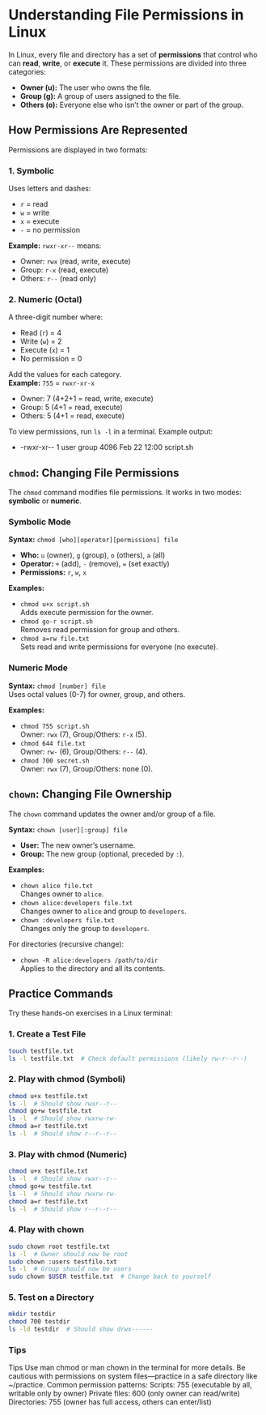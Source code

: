 # Understanding File Permissions in Linux

In Linux, every file and directory has a set of **permissions** that control who can **read**, **write**, or **execute** it. These permissions are divided into three categories:

- **Owner (u):** The user who owns the file.
- **Group (g):** A group of users assigned to the file.
- **Others (o):** Everyone else who isn’t the owner or part of the group.

## How Permissions Are Represented

Permissions are displayed in two formats:

### 1. Symbolic

Uses letters and dashes:

- `r` = read
- `w` = write
- `x` = execute
- `-` = no permission

**Example:** `rwxr-xr--` means:

- Owner: `rwx` (read, write, execute)
- Group: `r-x` (read, execute)
- Others: `r--` (read only)

### 2. Numeric (Octal)

A three-digit number where:

- Read (`r`) = 4
- Write (`w`) = 2
- Execute (`x`) = 1
- No permission = 0

Add the values for each category.  
**Example:** `755` = `rwxr-xr-x`

- Owner: 7 (4+2+1 = read, write, execute)
- Group: 5 (4+1 = read, execute)
- Others: 5 (4+1 = read, execute)

To view permissions, run `ls -l` in a terminal. Example output:

- -rwxr-xr-- 1 user group 4096 Feb 22 12:00 script.sh

## `chmod`: Changing File Permissions

The `chmod` command modifies file permissions. It works in two modes: **symbolic** or **numeric**.

### Symbolic Mode

**Syntax:** `chmod [who][operator][permissions] file`

- **Who:** `u` (owner), `g` (group), `o` (others), `a` (all)
- **Operator:** `+` (add), `-` (remove), `=` (set exactly)
- **Permissions:** `r`, `w`, `x`

**Examples:**

- `chmod u+x script.sh`  
  Adds execute permission for the owner.
- `chmod go-r script.sh`  
  Removes read permission for group and others.
- `chmod a=rw file.txt`  
  Sets read and write permissions for everyone (no execute).

### Numeric Mode

**Syntax:** `chmod [number] file`  
Uses octal values (0-7) for owner, group, and others.

**Examples:**

- `chmod 755 script.sh`  
  Owner: `rwx` (7), Group/Others: `r-x` (5).
- `chmod 644 file.txt`  
  Owner: `rw-` (6), Group/Others: `r--` (4).
- `chmod 700 secret.sh`  
  Owner: `rwx` (7), Group/Others: none (0).

## `chown`: Changing File Ownership

The `chown` command updates the owner and/or group of a file.

**Syntax:** `chown [user][:group] file`

- **User:** The new owner’s username.
- **Group:** The new group (optional, preceded by `:`).

**Examples:**

- `chown alice file.txt`  
  Changes owner to `alice`.
- `chown alice:developers file.txt`  
  Changes owner to `alice` and group to `developers`.
- `chown :developers file.txt`  
  Changes only the group to `developers`.

For directories (recursive change):

- `chown -R alice:developers /path/to/dir`  
  Applies to the directory and all its contents.

## Practice Commands

Try these hands-on exercises in a Linux terminal:

### 1. Create a Test File

```bash
touch testfile.txt
ls -l testfile.txt  # Check default permissions (likely rw-r--r--)
```

### 2. Play with chmod (Symboli)

```bash
chmod u+x testfile.txt
ls -l  # Should show rwxr--r--
chmod go+w testfile.txt
ls -l  # Should show rwxrw-rw-
chmod a=r testfile.txt
ls -l  # Should show r--r--r--
```

### 3. Play with chmod (Numeric)

```bash
chmod u+x testfile.txt
ls -l  # Should show rwxr--r--
chmod go+w testfile.txt
ls -l  # Should show rwxrw-rw-
chmod a=r testfile.txt
ls -l  # Should show r--r--r--
```

### 4. Play with chown
```bash
sudo chown root testfile.txt
ls -l  # Owner should now be root
sudo chown :users testfile.txt
ls -l  # Group should now be users
sudo chown $USER testfile.txt  # Change back to yourself
```

### 5. Test on a Directory
```bash
mkdir testdir
chmod 700 testdir
ls -ld testdir  # Should show drwx------
```

### Tips

Tips
Use man chmod or man chown in the terminal for more details.
Be cautious with permissions on system files—practice in a safe directory like ~/practice.
Common permission patterns:
Scripts: 755 (executable by all, writable only by owner)
Private files: 600 (only owner can read/write)
Directories: 755 (owner has full access, others can enter/list)
